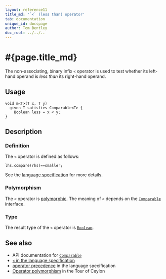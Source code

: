 ```yaml
---
layout: reference11
title_md: '`<` (less than) operator'
tab: documentation
unique_id: docspage
author: Tom Bentley
doc_root: ../../..
---
```


# #{page.title_md}

The non-associating, binary infix `<` operator is used to test whether its left-hand 
operand is *less than* its right-hand operand.

## Usage 

<!-- try: -->
    void m<T>(T x, T y) 
      given T satisfies Comparable<T> {
        Boolean less = x < y;
    }

## Description

### Definition

The `<` operator is defined as follows:

<!-- check:none -->
<!-- try: -->
    lhs.compare(rhs)==smaller;

See the [language specification](#{site.urls.spec_current}#equalitycomparison) for more details.

### Polymorphism

The `<` operator is [polymorphic](#{page.doc_root}/reference/operator/operator-polymorphism). 
The meaning of `<` depends on the 
[`Comparable`](#{site.urls.apidoc_current}/Comparable.type.html) interface. 

### Type

The result type of the `<` operator is [`Boolean`](#{site.urls.apidoc_current}/Boolean.type.html).

## See also

* API documentation for [`Comparable`](#{site.urls.apidoc_current}/Comparable.type.html)
* [`<` in the language specification](#{site.urls.spec_current}#equalitycomparison)
* [operator precedence](#{site.urls.spec_current}#operatorprecedence) in the 
  language specification
* [Operator polymorphism](#{page.doc_root}/tour/language-module/#operator_polymorphism) 
  in the Tour of Ceylon

